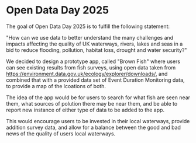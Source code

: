 
# Open Data Day 2025

<!-- badges: start -->
<!-- badges: end -->

The goal of Open Data Day 2025 is to fulfill the following statement:

"How can we use data to better understand the many challenges and impacts affecting the quality of UK waterways, rivers, lakes and seas in a bid to reduce flooding, pollution, habitat loss, drought and water security?"

We decided to design a prototype app, called "Brown Fish" where users can see existing results from fish surveys, using open data taken from https://environment.data.gov.uk/ecology/explorer/downloads/, and combined that with a provided data set of Event Duration Monitoring data, to provide a map of the lcoations of both.

The idea of the app would be for users to search for what fish are seen near them, what sources of polution there may be near them, and be able to report new instance of either type of data to be added to the app.

This would encourage users to be invested in their local waterways, provide addition survey data, and allow for a balance between the good and bad news of the quality of users local waterways.
